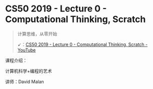 # CS50 2019 - Lecture 0 - Computational Thinking, Scratch

> 计算思维，从零开始
>
> ➹：[CS50 2019 - Lecture 0 - Computational Thinking, Scratch - YouTube](https://www.youtube.com/watch?v=jjqgP9dpD1k)

课程介绍：

计算机科学+编程的艺术

讲师：David Malan




